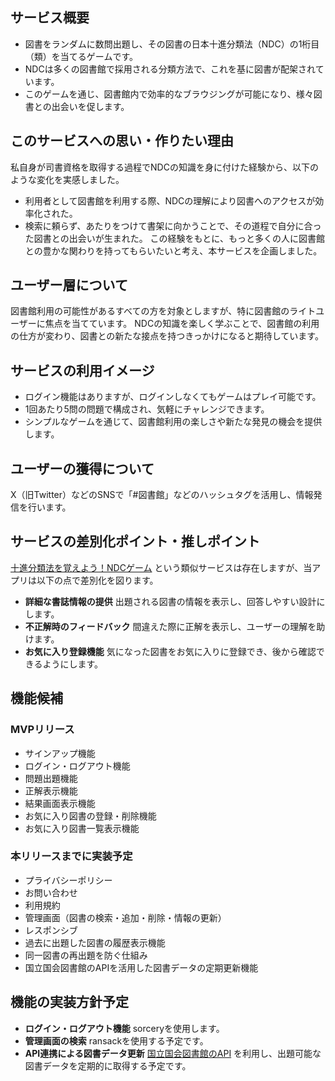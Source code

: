 ## サービス概要
- 図書をランダムに数問出題し、その図書の日本十進分類法（NDC）の1桁目（類）を当てるゲームです。
- NDCは多くの図書館で採用される分類方法で、これを基に図書が配架されています。
- このゲームを通じ、図書館内で効率的なブラウジングが可能になり、様々図書との出会いを促します。

## このサービスへの思い・作りたい理由
私自身が司書資格を取得する過程でNDCの知識を身に付けた経験から、以下のような変化を実感しました。
- 利用者として図書館を利用する際、NDCの理解により図書へのアクセスが効率化された。
- 検索に頼らず、あたりをつけて書架に向かうことで、その道程で自分に合った図書との出会いが生まれた。
この経験をもとに、もっと多くの人に図書館との豊かな関わりを持ってもらいたいと考え、本サービスを企画しました。

## ユーザー層について
図書館利用の可能性があるすべての方を対象としますが、特に図書館のライトユーザーに焦点を当てています。
NDCの知識を楽しく学ぶことで、図書館の利用の仕方が変わり、図書との新たな接点を持つきっかけになると期待しています。

## サービスの利用イメージ
- ログイン機能はありますが、ログインしなくてもゲームはプレイ可能です。
- 1回あたり5問の問題で構成され、気軽にチャレンジできます。
- シンプルなゲームを通じて、図書館利用の楽しさや新たな発見の機会を提供します。

## ユーザーの獲得について
X（旧Twitter）などのSNSで「#図書館」などのハッシュタグを活用し、情報発信を行います。

## サービスの差別化ポイント・推しポイント
[十進分類法を覚えよう！NDCゲーム](https://unityroom.com/games/ndc10) という類似サービスは存在しますが、当アプリは以下の点で差別化を図ります。
- **詳細な書誌情報の提供**
  出題される図書の情報を表示し、回答しやすい設計にします。
- **不正解時のフィードバック**
  間違えた際に正解を表示し、ユーザーの理解を助けます。
- **お気に入り登録機能**
  気になった図書をお気に入りに登録でき、後から確認できるようにします。

## 機能候補

### MVPリリース
- サインアップ機能
- ログイン・ログアウト機能
- 問題出題機能
- 正解表示機能
- 結果画面表示機能
- お気に入り図書の登録・削除機能
- お気に入り図書一覧表示機能

### 本リリースまでに実装予定
- プライバシーポリシー
- お問い合わせ
- 利用規約
- 管理画面（図書の検索・追加・削除・情報の更新）
- レスポンシブ
- 過去に出題した図書の履歴表示機能
- 同一図書の再出題を防ぐ仕組み
- 国立国会図書館のAPIを活用した図書データの定期更新機能

## 機能の実装方針予定
- **ログイン・ログアウト機能** sorceryを使用します。
- **管理画面の検索** ransackを使用する予定です。
- **API連携による図書データ更新**
  [国立国会図書館のAPI](https://ndlsearch.ndl.go.jp/help/api/specifications) を利用し、出題可能な図書データを定期的に取得する予定です。
